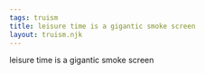 ```yaml
---
tags: truism
title: leisure time is a gigantic smoke screen
layout: truism.njk
---
```


leisure time is a gigantic smoke screen